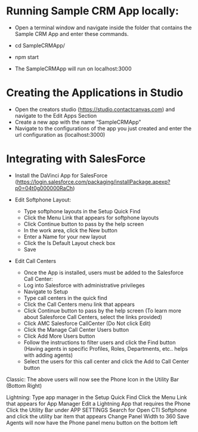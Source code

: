# Running Sample CRM App locally:
* Open a terminal window and navigate inside the folder that contains the Sample CRM App and enter these commands.
* cd SampleCRMApp/
* npm start

* The SampleCRMApp will run on localhost:3000

# Creating the Applications in Studio

* Open the creators studio (https://studio.contactcanvas.com) and navigate to the Edit Apps Section
* Create a new app with the name “SampleCRMApp”
* Navigate to the configurations of the app you just created and enter the url configuration as (localhost:3000)


# Integrating with SalesForce

* Install the DaVinci App for SalesForce (https://login.salesforce.com/packaging/installPackage.apexp?p0=04t0g000000RaCh)
* Edit Softphone Layout: 
	* Type softphone layouts in the Setup Quick Find
	* Click the Menu Link that appears for softphone layouts
	* Click Continue button to pass by the help screen
	* In the work area, click the New button
	* Enter a Name for your new layout
	* Click the Is Default Layout check box
	* Save

* Edit Call Centers
    * Once the App is installed, users must be added to the Salesforce Call Center:
	* Log into Salesforce with administrative privileges
	* Navigate to Setup
	* Type call centers in the quick find
	* Click the Call Centers menu link that appears
	* Click Continue button to pass by the help screen (To learn more about Salesforce Call Centers, select the links provided)
	* Click AMC Salesforce CallCenter (Do Not click Edit)
	* Click the Manage Call Center Users button
	* Click Add More Users button
	* Follow the instructions to filter users and click the Find button (Having agents in specific Profiles, Roles, Departments, etc.. helps with adding agents)
	* Select the users for this call center and click the Add to Call Center button

Classic:
    The above users will now see the Phone Icon in the Utility Bar (Bottom Right)

Lightning:
    Type app manager in the Setup Quick Find
	Click the Menu Link that appears for App Manager
	Edit a Lightning App that requires the Phone
	Click the Utility Bar under APP SETTINGS
	Search for Open CTI Softphone and click the utility bar item that appears
	Change Panel Width to 360
	Save
Agents will now have the Phone panel menu button on the bottom left
